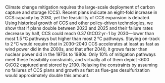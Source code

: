 Climate change mitigation requires the large-scale deployment of carbon capture and storage (CCS). Recent plans indicate an eight-fold increase in CCS capacity by 2030, yet the feasibility of CCS expansion is debated. Using historical growth of CCS and other policy-driven technologies, we show that if plans double between 2023 and 2025 and their failure rates decrease by half, CCS could reach 0.37 GtCO2 yr−1 by 2030—lower than most 1.5 °C pathways but higher than most 2 °C pathways. Staying on-track to 2 °C would require that in 2030–2040 CCS accelerates at least as fast as wind power did in the 2000s, and that after 2040, it grows faster than nuclear power did in the 1970s to 1980s. Only 10% of mitigation pathways meet these feasibility constraints, and virtually all of them depict <600 GtCO2 captured and stored by 2100. Relaxing the constraints by assuming no failures of CCS plans and growth as fast as flue-gas desulfurization would approximately double this amount.